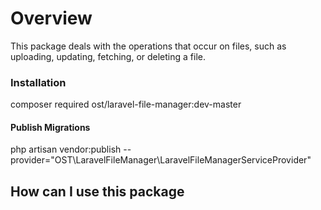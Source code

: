 # Overview
This package deals with the operations that occur on files, such as uploading, updating, fetching, or deleting a file.

### Installation
composer required ost/laravel-file-manager:dev-master

#### Publish Migrations
php artisan vendor:publish --provider="OST\LaravelFileManager\LaravelFileManagerServiceProvider"

## How can I use this package
